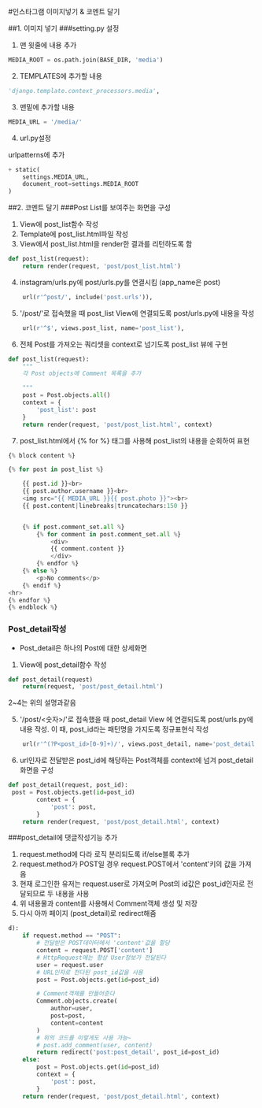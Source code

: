 #인스타그램 이미지넣기 & 코멘트 달기

##1. 이미지 넣기
###setting.py 설정
1. 맨 윗줄에 내용 추가

```python
MEDIA_ROOT = os.path.join(BASE_DIR, 'media')
```

2. TEMPLATES에  추가할 내용

```python
'django.template.context_processors.media',
```

3. 맨밑에 추가할 내용

```python
MEDIA_URL = '/media/'
```

4. url.py설정

urlpatterns에 추가

```python
+ static(
    settings.MEDIA_URL,
    document_root=settings.MEDIA_ROOT
)
```


##2. 코멘트 달기
###Post List를 보여주는 화면을 구성

1. View에 post_list함수 작성
2. Template에 post_list.html파일 작성
3. View에서 post_list.html을 render한 결과를 리턴하도록 함

```python
def post_list(request):
    return render(request, 'post/post_list.html')
```


4. instagram/urls.py에 post/urls.py를 연결시킴 (app_name은 post)

```python
    url(r'^post/', include('post.urls')),
```
5. '/post/'로 접속했을 때 post_list View에 연결되도록 post/urls.py에 내용을 작성

```python
    url(r'^$', views.post_list, name='post_list'),
```
6. 전체 Post를 가져오는 쿼리셋을 context로 넘기도록 post_list 뷰에 구현

```python
def post_list(request):
    """
    각 Post objects에 Comment 목록을 추가

    """
    post = Post.objects.all()
    context = {
        'post_list': post
    }
    return render(request, 'post/post_list.html', context)
```
7. post_list.html에서 {% for %} 태그를 사용해 post_list의 내용을 순회하여 표현

```python
{% block content %}

{% for post in post_list %}

    {{ post.id }}<br>
    {{ post.author.username }}<br>
    <img src="{{ MEDIA_URL }}{{ post.photo }}"><br>
    {{ post.content|linebreaks|truncatechars:150 }}


    {% if post.comment_set.all %}
        {% for comment in post.comment_set.all %}
            <div>
            {{ comment.content }}
            </div>
        {% endfor %}
    {% else %}
        <p>No comments</p>
    {% endif %}
<hr>
{% endfor %}
{% endblock %}
```

### Post_detail작성
- Post_detail은 하나의 Post에 대한 상세화면

1. View에 post_detail함수 작성

```python
def post_detail(request)
	return(request, 'post/post_detail.html')
```

2~4는 위의 설명과같음

5. '/post/<숫자>/'로 접속했을 때 post_detail View 에
    연결되도록 post/urls.py에 내용 작성. 이 때, post_id라는 패턴명을 가지도록 정규표현식 작성

```python
    url(r'^(?P<post_id>[0-9]+)/', views.post_detail, name='post_detail'),
```
6. url인자로 전달받은 post_id에 해당하는 Post객체를 	context에 넘겨 post_detail화면을 구성


```python
def post_detail(request, post_id):
 post = Post.objects.get(id=post_id)
        context = {
            'post': post,
        }
    return render(request, 'post/post_detail.html', context)
```


###post_detail에 댓글작성기능 추가

1. request.method에 다라 로직 분리되도록 if/else블록 추가
2. request.method가 POST일 경우 request.POST에서 'content'키의 값을 가져옴
3. 현재 로그인한 유저는 request.user로 가져오며 Post의 id값은 post_id인자로 전달되므로 두 내용을 사용
4. 위 내용물과 content를 사용해서 Comment객체 생성 및 저장
5. 다시 아까 페이지 (post_detail)로 redirect해줌

```python
d):
    if request.method == "POST":
        # 전달받은 POST데이터에서 'content'값을 할당
        content = request.POST['content']
        # HttpRequest에는 항상 User정보가 전달된다
        user = request.user
        # URL인자로 전다된 post_id값을 사용
        post = Post.objects.get(id=post_id)

        # Comment객체를 만들어준다
        Comment.objects.create(
            author=user,
            post=post,
            content=content
        )
        # 위의 코드를 이렇게도 사용 가능~
        # post.add_comment(user, content)
        return redirect('post:post_detail', post_id=post_id)
    else:
        post = Post.objects.get(id=post_id)
        context = {
            'post': post,
        }
    return render(request, 'post/post_detail.html', context)
```